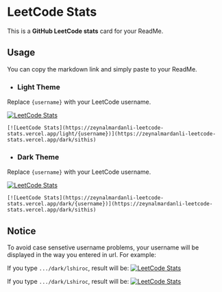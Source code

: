 # LeetCode Stats

This is a **GitHub LeetCode stats** card for your ReadMe.

## Usage
You can copy the markdown link and simply paste to your ReadMe.

* ### Light Theme

Replace `{username}` with your LeetCode username.

[![LeetCode Stats](https://zeynalmardanli-leetcode-stats.vercel.app/light/lshiroc)](https://zeynalmardanli-leetcode-stats.vercel.app/dark/sithis)
```
[![LeetCode Stats](https://zeynalmardanli-leetcode-stats.vercel.app/light/{username})](https://zeynalmardanli-leetcode-stats.vercel.app/dark/sithis)
```

* ### Dark Theme
Replace `{username}` with your LeetCode username.

[![LeetCode Stats](https://zeynalmardanli-leetcode-stats.vercel.app/dark/lshiroc)](https://zeynalmardanli-leetcode-stats.vercel.app/dark/sithis)
```
[![LeetCode Stats](https://zeynalmardanli-leetcode-stats.vercel.app/dark/{username})](https://zeynalmardanli-leetcode-stats.vercel.app/dark/sithis)
```

## Notice
To avoid case sensetive username problems, your username will be displayed in the way you entered in url. For example:

If you type `.../dark/lshiroc`, result will be:
[![LeetCode Stats](https://zeynalmardanli-leetcode-stats.vercel.app/dark/lshiroc)](https://zeynalmardanli-leetcode-stats.vercel.app/dark/sithis)

If you type `.../dark/Lshiroc`, result will be:
[![LeetCode Stats](https://zeynalmardanli-leetcode-stats.vercel.app/dark/Lshiroc)](https://zeynalmardanli-leetcode-stats.vercel.app/dark/sithis)
